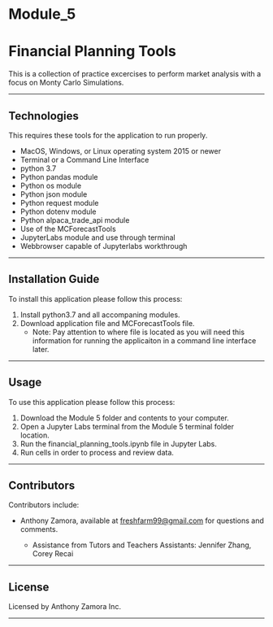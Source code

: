# Module_5

# Financial Planning Tools

This is a collection of practice excercises to perform market analysis with a focus on Monty Carlo Simulations.

---

## Technologies

This requires these tools for the application to run properly.
- MacOS, Windows, or Linux operating system 2015 or newer
- Terminal or a Command Line Interface
- python 3.7
- Python pandas module
- Python os module
- Python json module
- Python request module
- Python dotenv module
- Python alpaca_trade_api module
- Use of the MCForecastTools
- JupyterLabs module and use through terminal
- Webbrowser capable of Jupyterlabs workthrough

---

## Installation Guide

To install this application please follow this process:

1. Install python3.7 and all accompaning modules.
2. Download application file and MCForecastTools file.
    - Note: Pay attention to where file is located as you will need this information for running the applicaiton in a command line interface later.

---

## Usage

To use this application please follow this process:

1. Download the Module 5 folder and contents to your computer.
2. Open a Jupyter Labs terminal from the Module 5 terminal folder location. 
3. Run the  financial_planning_tools.ipynb file in Jupyter Labs.
4. Run cells in order to process and review data.

---

## Contributors

Contributors include:
- Anthony Zamora, available at freshfarm99@gmail.com for questions and comments.

    - Assistance from Tutors and Teachers Assistants:
        Jennifer Zhang, Corey Recai

---

## License

Licensed by Anthony Zamora Inc.

---
